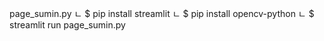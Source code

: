 page_sumin.py
ㄴ $ pip install streamlit
ㄴ $ pip install opencv-python
ㄴ $ streamlit run page_sumin.py
